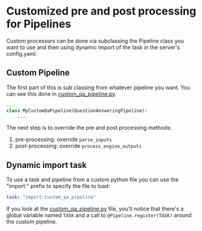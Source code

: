 <!--
Copyright (c) 2021 - present / Neuralmagic, Inc. All Rights Reserved.

Licensed under the Apache License, Version 2.0 (the "License");
you may not use this file except in compliance with the License.
You may obtain a copy of the License at

   http://www.apache.org/licenses/LICENSE-2.0

Unless required by applicable law or agreed to in writing,
software distributed under the License is distributed on an "AS IS" BASIS,
WITHOUT WARRANTIES OR CONDITIONS OF ANY KIND, either express or implied.
See the License for the specific language governing permissions and
limitations under the License.
-->

# Customized pre and post processing for Pipelines

Custom processors can be done via subclassing the Pipeline class you want to use
and then using dynamic import of the task in the server's config.yaml.

## Custom Pipeline

The first part of this is sub classing from whatever pipeline you want. You can see this
done in [custom_qa_pipeline.py](custom_qa_pipeline.py).

```python
...
class MyCustomQaPipeline(QuestionAnsweringPipeline):
    ...
```

The next step is to override the pre and post processing methods:

1. pre-processing: override `parse_inputs`
2. post-processing: override `process_engine_outputs`

## Dynamic import task

To use a task and pipeline from a custom python file you can use the "import:" prefix to specify
the file to load:

```yaml
task: "import:custom_qa_pipeline"
```

If you look at the [custom_qa_pipeline.py](custom_qa_pipeline.py) file, you'll notice that there's
a global variable named `TASK` and a call to `@Pipeline.register(TASK)` around the custom pipeline.

